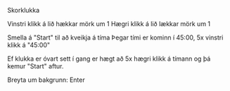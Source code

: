 Skorklukka

Vinstri klikk á lið hækkar mörk um 1
Hægri klikk á lið lækkar mörk um 1

Smella á "Start" til að kveikja á tíma
Þegar tími er kominn í 45:00, 5x vinstri klikk á "45:00"

Ef klukka er óvart sett í gang er hægt að 5x hægri klikk á tímann og þá kemur "Start" aftur.

Breyta um bakgrunn: Enter